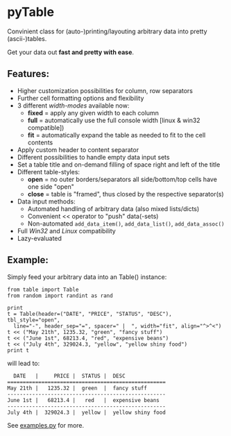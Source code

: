 **pyTable**
===========

Convinient class for (auto-)printing/layouting arbitrary data into pretty (ascii-)tables. 

Get your data out **fast and pretty with ease**.

Features:
---------

* Higher customization possibilities for column, row separators
* Further cell formatting options and flexibility 
* 3 different *width-modes* available now: 
  * **fixed** = apply any given width to each column
  * **full** = automatically use the full console width [linux & win32 compatible]) 
  * **fit** = automatically expand the table as needed to fit to the cell contents
* Apply custom header to content separator
* Different possibilities to handle empty data input sets
* Set a table title and on-demand filling of space right and left of the title 
* Different table-styles:
  * **open** = no outer borders/separators all side/bottom/top cells have one side "open"
  * **close** = table is "framed", thus closed by the respective separator(s)
* Data input methods:
  * Automated handling of arbitrary data (also mixed lists/dicts)
  * Convenient << operator to "push" data(-sets)
  * Non-automated ``add_data_item()``, ``add_data_list()``, ``add_data_assoc()``
* Full *Win32* and *Linux* compatibility
* Lazy-evaluated

Example:
--------

Simply feed your arbitrary data into an Table() instance:

    from table import Table
    from random import randint as rand
    
    print
    t = Table(header=("DATE", "PRICE", "STATUS", "DESC"), tbl_style="open",
      line="-", header_sep="=", spacer=" |  ", width="fit", align="^>^<")
    t << ("May 21th", 1235.32, "green", "fancy stuff")
    t << ("June 1st", 68213.4, "red", "expensive beans")
    t << ("July 4th", 329024.3, "yellow", "yellow shiny food")
    print t

will lead to:

      DATE   |     PRICE |  STATUS |  DESC
    ===================================================
    May 21th |   1235.32 |  green  |  fancy stuff
    ---------------------------------------------------
    June 1st |   68213.4 |   red   |  expensive beans
    ---------------------------------------------------
    July 4th |  329024.3 |  yellow |  yellow shiny food
    
See [examples.py](https://github.com/andieh/pyTable/blob/master/examples.py) for more.

  
